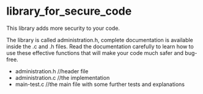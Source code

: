 # library_for_secure_code
This library adds more security to your code.

The library is called administration.h, complete documentation is available inside the .c and .h files.
Read the documentation carefully to learn how to use these effective functions that will make your code much safer and bug-free.

- administration.h //header file
- administration.c //the implementation
- main-test.c      //the main file with some further tests and explanations

